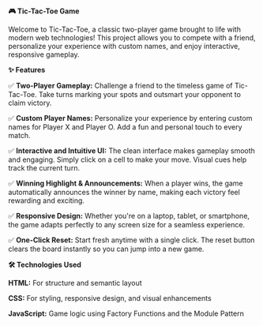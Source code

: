 **🎮 Tic-Tac-Toe Game**

Welcome to Tic-Tac-Toe, a classic two-player game brought to life with modern web technologies! This project allows you to compete with a friend, personalize your experience with custom names, and enjoy interactive, responsive gameplay.

**✨ Features**

✅ **Two-Player Gameplay:**
Challenge a friend to the timeless game of Tic-Tac-Toe. Take turns marking your spots and outsmart your opponent to claim victory.

✅ **Custom Player Names:**
Personalize your experience by entering custom names for Player X and Player O. Add a fun and personal touch to every match.

✅ **Interactive and Intuitive UI:**
The clean interface makes gameplay smooth and engaging. Simply click on a cell to make your move. Visual cues help track the current turn.

✅ **Winning Highlight & Announcements:**
When a player wins, the game automatically announces the winner by name, making each victory feel rewarding and exciting.

✅ **Responsive Design:**
Whether you're on a laptop, tablet, or smartphone, the game adapts perfectly to any screen size for a seamless experience.

✅ **One-Click Reset:**
Start fresh anytime with a single click. The reset button clears the board instantly so you can jump into a new game.

**🛠️ Technologies Used**

**HTML:** For structure and semantic layout

**CSS:**  For styling, responsive design, and visual enhancements

**JavaScript:** Game logic using Factory Functions and the Module Pattern
